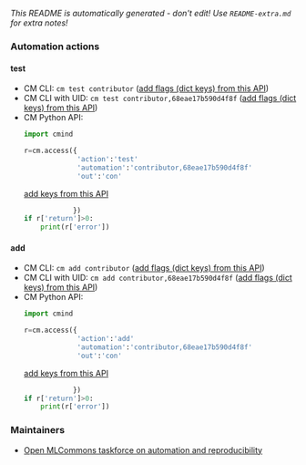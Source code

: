 *This README is automatically generated - don't edit! Use `README-extra.md` for extra notes!*

### Automation actions

#### test

  * CM CLI: ```cm test contributor``` ([add flags (dict keys) from this API](https://github.com/mlcommons/ck/tree/master/cm-mlops/automation/contributor/module.py#L15))
  * CM CLI with UID: ```cm test contributor,68eae17b590d4f8f``` ([add flags (dict keys) from this API](https://github.com/mlcommons/ck/tree/master/cm-mlops/automation/contributor/module.py#L15))
  * CM Python API:
    ```python
    import cmind

    r=cm.access({
                 'action':'test'
                 'automation':'contributor,68eae17b590d4f8f'
                 'out':'con'
    ```
    [add keys from this API](https://github.com/mlcommons/ck/tree/master/cm-mlops/automation/contributor/module.py#L15)
    ```python
                })
    if r['return']>0:
        print(r['error'])
    ```

#### add

  * CM CLI: ```cm add contributor``` ([add flags (dict keys) from this API](https://github.com/mlcommons/ck/tree/master/cm-mlops/automation/contributor/module.py#L54))
  * CM CLI with UID: ```cm add contributor,68eae17b590d4f8f``` ([add flags (dict keys) from this API](https://github.com/mlcommons/ck/tree/master/cm-mlops/automation/contributor/module.py#L54))
  * CM Python API:
    ```python
    import cmind

    r=cm.access({
                 'action':'add'
                 'automation':'contributor,68eae17b590d4f8f'
                 'out':'con'
    ```
    [add keys from this API](https://github.com/mlcommons/ck/tree/master/cm-mlops/automation/contributor/module.py#L54)
    ```python
                })
    if r['return']>0:
        print(r['error'])
    ```

### Maintainers

* [Open MLCommons taskforce on automation and reproducibility](https://cKnowledge.org/mlcommons-taskforce)